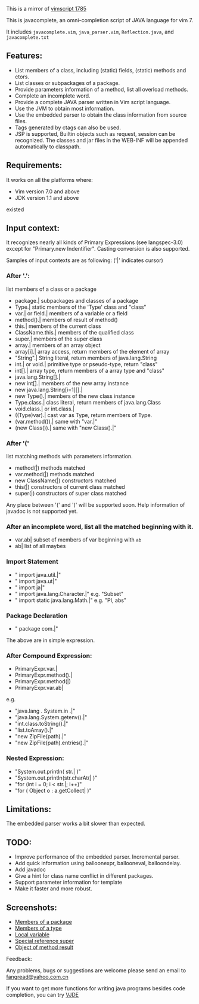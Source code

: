 This is a mirror of [vimscript 1785](http://www.vim.org/scripts/script.php?script_id=1785)

This is javacomplete, an omni-completion script of JAVA language for vim 7.

It includes `javacomplete.vim`, `java_parser.vim`, `Reflection.java`, and 
`javacomplete.txt`

Features:
---

- List members of a class, including (static) fields, (static) methods and ctors.
- List classes or subpackages of a package.
- Provide parameters information of a method, list all overload methods.
- Complete an incomplete word.
- Provide a complete JAVA parser written in Vim script language.
- Use the JVM to obtain most information.
- Use the embedded parser to obtain the class information from source files.
- Tags generated by ctags can also be used.
- JSP is supported, Builtin objects such as request, session can be recognized.
  The classes and jar files in the WEB-INF will be appended automatically to classpath.


Requirements:
---

It works on all the platforms where:

- Vim version 7.0 and above
- JDK version 1.1 and above

existed 

Input context:
---

It recognizes nearly all kinds of Primary Expressions (see langspec-3.0)
except for "Primary.new Indentifier". Casting conversion is also supported.

Samples of input contexts are as following:	('|' indicates cursor)
### After '.':

list members of a class or a package

- package.|         subpackages and classes of a package
- Type.|                static members of the 'Type' class and "class"
- var.| or field.|     members of a variable or a field
- method().|         members of result of method()
- this.|                   members of the current class
- ClassName.this.|  members of the qualified class
- super.|               members of the super class
- array.|                members of an array object
- array[i].|             array access, return members of the element of array
- "String".|            String literal, return members of java.lang.String
- int.| or void.|       primitive type or pseudo-type, return "class"
- int[].|                   array type, return members of a array type and "class"
- java.lang.String[].|
- new int[].|           members of the new array instance
- new java.lang.String[i=1][].|
- new Type().|      members of the new class instance 
- Type.class.|      class literal, return members of java.lang.Class
- void.class.| or int.class.|
- ((Type)var).|         cast var as Type, return members of Type.
- (var.method()).|   same with "var.|"
- (new Class()).|    same with "new Class().|"

### After '('

list matching methods with parameters information.

- method(|)                 methods matched
- var.method(|)           methods matched
- new ClassName(|)  constructors matched
- this(|)                        constructors of current class matched
- super(|)                     constructors of super class matched

Any place between '(' and ')' will be supported soon.
Help information of javadoc is not supported yet.

### After an incomplete word, list all the matched beginning with it.
- var.ab|          subset of members of var beginning with `ab`
- ab|                list of all maybes

### Import Statement
- " import         java.util.|"
- " import         java.ut|"
- " import         ja|"
- " import         java.lang.Character.|"        e.g. "Subset"
- " import static java.lang.Math.|"        e.g. "PI, abs"

### Package Declaration
- " package         com.|"

The above are in simple expression.
### After Compound Expression:
- PrimaryExpr.var.|
- PrimaryExpr.method().|
- PrimaryExpr.method(|)
- PrimaryExpr.var.ab|

e.g.

- "java.lang        . System.in .|"
- "java.lang.System.getenv().|"
- "int.class.toString().|"
- "list.toArray().|"
- "new ZipFile(path).|"
- "new ZipFile(path).entries().|"

### Nested Expression:
- "System.out.println( str.| )"
- "System.out.println(str.charAt(| )"
- "for (int i = 0; i < str.|; i++)"
- "for ( Object o : a.getCollect| )"

## Limitations:
The embedded parser works a bit slower than expected.

## TODO:
-  Improve performance of the embedded parser. Incremental parser.
-  Add quick information using balloonexpr, ballooneval, balloondelay.
-  Add javadoc
-  Give a hint for class name conflict in different packages.
-  Support parameter information for template
-  Make it faster and more robust.

## Screenshots:
- [Members of a package](http://blog.chinaunix.net/photo/44758_070917101010.jpg)
- [Members of a type](http://blog.chinaunix.net/photo/44758_070917101048.jpg)
- [Local variable](http://blog.chinaunix.net/photo/44758_070917101134.jpg)
- [Special reference super](http://blog.chinaunix.net/photo/44758_070917101158.jpg)
- [Object of method result](http://blog.chinaunix.net/photo/44758_070917101236.jpg)

Feedback:

Any problems, bugs or suggestions are welcome please send an email to fangread@yahoo.com.cn

If you want to get more functions for writing java programs besides code
completion, you can try [VJDE](http://www.vim.org/scripts/script.php?script_id=1213)
